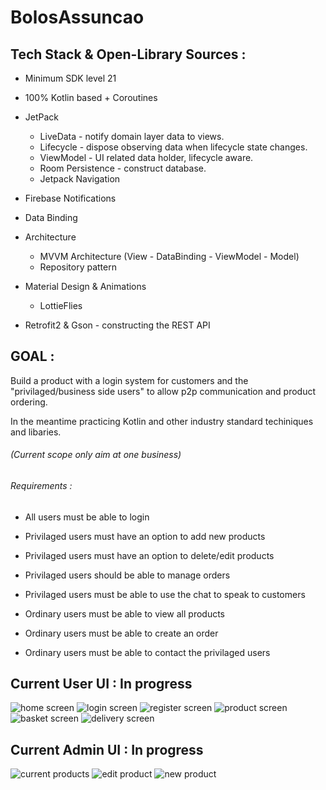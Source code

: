 # BolosAssuncao

## Tech Stack & Open-Library Sources : 
+ Minimum SDK level 21
+ 100% Kotlin based + Coroutines
+ JetPack
   + LiveData - notify domain layer data to views.
   + Lifecycle - dispose observing data when lifecycle state changes.
   + ViewModel - UI related data holder, lifecycle aware.
   + Room Persistence - construct database.
   + Jetpack Navigation
+ Firebase Notifications
+ Data Binding
+ Architecture
   + MVVM Architecture (View - DataBinding - ViewModel - Model)
   + Repository pattern

+ Material Design & Animations
   + LottieFlies
  
+ Retrofit2 & Gson - constructing the REST API


## GOAL : 

Build a product with a login system for customers and the "privilaged/business side users" to allow p2p communication and product ordering.

In the meantime practicing Kotlin and other industry standard techiniques and libaries.

###### (Current scope only aim at one business)
###### Requirements :

- All users must be able to login
- Privilaged users must have an option to add new products
- Privilaged users must have an option to delete/edit products
- Privilaged users should be able to manage orders
- Privilaged users must be able to use the chat to speak to customers

- Ordinary users must be able to view all products
- Ordinary users must be able to create an order
- Ordinary users must be able to contact the privilaged users



## Current User UI : In progress

![home screen](images/neutral_home.png) 
![login screen](images/neutral_login.png) 
![register screen](images/neutral_register.png) 
![product screen](images/neutral_preview.png)
![basket screen](images/neutral_basket.png)
![delivery screen](images/neutral_delivery.png)

## Current Admin UI : In progress

![current products](images/admin_home.png) 
![edit product](images/admin_edit.png)
![new product](images/admin_new.png)
